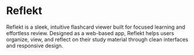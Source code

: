 # Reflekt
Reflekt is a sleek, intuitive flashcard viewer built for focused learning and effortless review. Designed as a web-based app, Reflekt helps users organize, view, and reflect on their study material through clean interfaces and responsive design.
